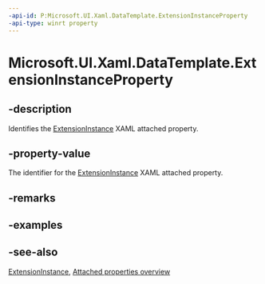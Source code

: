 ```yaml
---
-api-id: P:Microsoft.UI.Xaml.DataTemplate.ExtensionInstanceProperty
-api-type: winrt property
---
```


<!-- Property syntax
public Microsoft.UI.Xaml.DependencyProperty ExtensionInstanceProperty { get; }
-->

# Microsoft.UI.Xaml.DataTemplate.ExtensionInstanceProperty

## -description

Identifies the [ExtensionInstance](/windows/windows-app-sdk/api/winrt/microsoft.ui.xaml.datatemplate#xaml-attached-properties) XAML attached property.

## -property-value

The identifier for the [ExtensionInstance](/windows/windows-app-sdk/api/winrt/microsoft.ui.xaml.datatemplate#xaml-attached-properties) XAML attached property.

## -remarks

## -examples

## -see-also

[ExtensionInstance](/windows/windows-app-sdk/api/winrt/microsoft.ui.xaml.datatemplate#xaml-attached-properties), [Attached properties overview](/windows/uwp/xaml-platform/attached-properties-overview)
